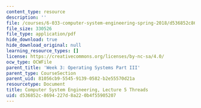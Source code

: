 ```yaml
---
content_type: resource
description: ''
file: /courses/6-033-computer-system-engineering-spring-2018/d536852c8694227d8a220b4f55905207_MIT6_033S18lec5.pdf
file_size: 330526
file_type: application/pdf
hide_download: true
hide_download_original: null
learning_resource_types: []
license: https://creativecommons.org/licenses/by-nc-sa/4.0/
ocw_type: OCWFile
parent_title: 'Week 3: Operating Systems Part III'
parent_type: CourseSection
parent_uid: 81056cb9-5545-9139-0582-b2e55570d21a
resourcetype: Document
title: Computer System Engineering, Lecture 5 Threads
uid: d536852c-8694-227d-8a22-0b4f55905207
---
```

